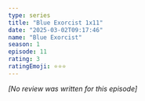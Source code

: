 ```yaml
---
type: series
title: "Blue Exorcist 1x11"
date: "2025-03-02T09:17:46"
name: "Blue Exorcist"
season: 1
episode: 11
rating: 3
ratingEmoji: ⭐️⭐️⭐️
---
```


*[No review was written for this episode]*
